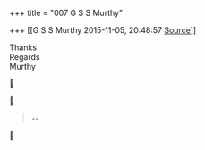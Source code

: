 +++
title = "007 G S S Murthy"

+++
[[G S S Murthy	2015-11-05, 20:48:57 [Source](https://groups.google.com/g/samskrita/c/C2LjamJGB4k)]]



Thanks  
Regards  
Murthy  





> --  



